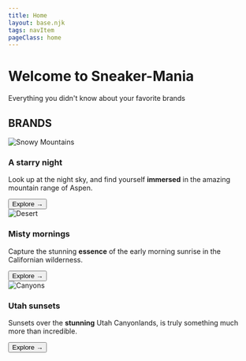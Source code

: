 ```yaml
---
title: Home
layout: base.njk
tags: navItem
pageClass: home
---
```

  
<div class="banner"> 
            <h1>Welcome to Sneaker-Mania</h1>
            <p>Everything you didn't know about your favorite brands</p>
            <!-- <a href="index.html">Etiam posuere</a> -->
        </div>

 
<section class="grid">
  <h2 class="section-head">BRANDS</h2>
    <article class="card">
      <div class="card__img"><img src="https://images.unsplash.com/photo-1519681393784-d120267933ba?ixlib=rb-1.2.1&amp;ixid=eyJhcHBfaWQiOjEyMDd9&amp;auto=format&amp;fit=crop&amp;w=2250&amp;q=80" alt="Snowy Mountains"></div>
      <div class="card__content">
        <h1 class="card__header">A starry night</h1>
        <p class="card__text">Look up at the night sky, and find yourself <strong>immersed</strong> in the amazing mountain range of Aspen. </p>
        <button class="card__btn">Explore <span>&rarr;</span></button>
      </div>
    </article>

<article class="card">
      <div class="card__img"><img src="https://images.unsplash.com/photo-1485160497022-3e09382fb310?ixlib=rb-1.2.1&amp;ixid=eyJhcHBfaWQiOjEyMDd9&amp;auto=format&amp;fit=crop&amp;w=2250&amp;q=80" alt="Desert"></div>
      <div class="card__content">
        <h1 class="card__header">Misty mornings</h1>
        <p class="card__text">Capture the stunning <strong>essence</strong> of the early morning sunrise in the Californian wilderness.</p>
        <button class="card__btn">Explore <span>&rarr;</span></button>
      </div>
    </article>

<article class="card">
      <div class="card__img"><img src="https://images.unsplash.com/photo-1506318164473-2dfd3ede3623?ixlib=rb-1.2.1&amp;ixid=eyJhcHBfaWQiOjEyMDd9&amp;auto=format&amp;fit=crop&amp;w=3300&amp;q=80" alt="Canyons"></div>
      <div class="card__content">
        <h1 class="card__header">Utah sunsets</h1>
        <p class="card__text">Sunsets over the <strong>stunning</strong> Utah Canyonlands, is truly something much more than incredible.</p>
        <button class="card__btn">Explore <span>&rarr;</span></button>
      </div>
    </article>
 </section>



